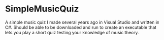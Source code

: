 # SimpleMusicQuiz
A simple music quiz I made several years ago in Visual Studio and written in C#.
Should be able to be downloaded and run to create an executable that lets you play a short quiz testing your knowledge of music theory.
